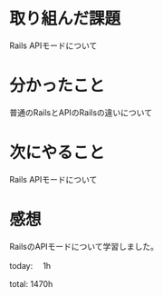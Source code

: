 # 取り組んだ課題
Rails APIモードについて
# 分かったこと
普通のRailsとAPIのRailsの違いについて
# 次にやること
Rails APIモードについて
# 感想
RailsのAPIモードについて学習しました。


today: 　1h

total: 1470h
